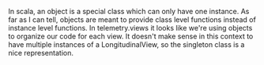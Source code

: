 In scala, an object is a special class which can only have one instance.
As far as I can tell, objects are meant to provide class level functions instead of instance level functions.
In telemetry.views it looks like we're using objects to organize our code for each view. 
It doesn't make sense in this context to have multiple instances of a LongitudinalView, so the singleton class is a nice representation.
